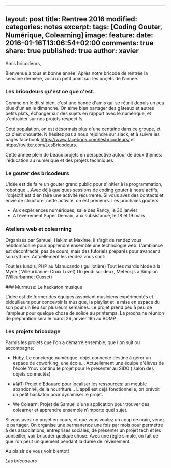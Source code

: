 ----
layout: post
title: Rentree 2016
modified:
categories: notes
excerpt:
tags: [Coding Gouter, Numérique, Colearning]
image:
  feature:
date: 2016-01-16T13:06:54+02:00
comments: true
share: true
published: true
author: xavier
---

Amis bricodeurs,

Bienvenue à tous et bonne année! Après notre bricode de rentrée la semaine dernière, voici un petit point sur les projets de l'année.

### Les bricodeurs qu'est ce que c'est.

Comme on le dit si bien, c'est une bande d'amis qui se réunit depuis un peu plus d'un an le dimanche. On aime bien partager des gâteaux et autres petits plats, échanger sur des sujets en rapport avec le numérique, et s'entraider sur nos projets respectifs.

Coté population, on est désormais plus d'une centaine dans ce groupe, et ça c'est chouette. N'hésitez pas à nous rejoindre sur slack, et à suivre les pages facebook https://www.facebook.com/lesbricodeurs/ et https://twitter.com/LesBricodeurs.

Cette année plein de beaux projets en perspective autour de deux thèmes: l'éducation au numérique et des projets techniques

### Le gouter des bricodeurs

L'idée est de faire un gouter grand public pour s'initier à la programmation, robotique ...Avec déjà quelques sessions de coding gouter à notre actifs, l'objectif est d'en faire une activité récurrente. Si vous avez des contacts et envie de structurer cette activité, on est preneurs. Les prochains gouters:

- Aux expériences numériques, salle des Rancy, le 30 janvier 
- A l’événement Super Demain, aux subsistance, le 18 et 19 mars

### Ateliers web et colearning

Organisés par Samuel, Hakim et Maxime, il s'agit de rendez vous hebdomadaire pour apprendre ensemble une technologie web. L'ambiance est décontracté, pas de cours, mais des tutoriels préparés pour avancer à son rythme. Actuellement les rendez vous sont:

Tout les lundis, PHP au Manucando ( guillotière)
Tout les mardis Node à la  Myne ( Villeurbanne: Croix Luzet)
Un jeudi sur deux, Meteor.js à Simplon (Villeurbanne: Cusset)

### Murmuse: Le hackaton musique

L'idée est de former des équipes associant musiciens expérimentés et bidouilleurs pour concevoir la musique, la playlist et la mise en espace du son pour un lieu sur plusieurs semaines. Le projet prend peu à peu de l'ampleur pour quelque chose de solide au printemps. La prochaine réunion de préparation sera le mardi 26 janvier 18h au BOMP

### Les projets bricodage

Parmis les projets que l'on a démarré ensemble, que l'on suit ou accompagne:

- Huby. Le concierge numérique: objet connecté destiné à gérer un espace de coworking, une école... Actuellement une équipe d'élèves de l'école Ynov continu le projet pour le présenter au SIDO ( salon des objets connectés)

- #@T: Projet d'Edouard pour localiser les ressources: un meuble abandonné, de la nourriture... L'appli est déjà fonctionnelle, on prévoit un petit hackaton pour dynamiser le projet.

- We Colearn: Projet de Samuel d'une application pour trouver des colearner et apprendre ensemble n'importe quel sujet.

Si vous avez un projet en cours, et que vous voulez un coup de main, venez le partager. On organise une permanence une fois par mois pour permettre à des associations, entreprises sociales, de présenter un projet tech et les conseiller, voir bricoder quelque chose. Avec une règle simple, on fait ce que l'on peut uniquement pendant la durée de l'évènement.

Au plaisir de vous voir bientot!

_Les bricodeurs_
